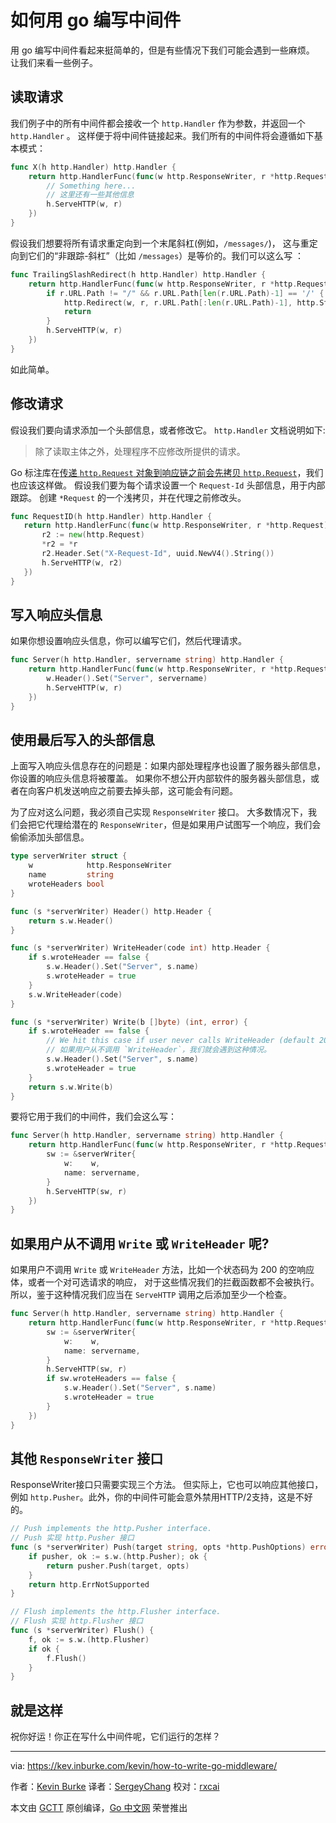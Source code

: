 # 如何用 go 编写中间件

用 go 编写中间件看起来挺简单的，但是有些情况下我们可能会遇到一些麻烦。
让我们来看一些例子。

## 读取请求

我们例子中的所有中间件都会接收一个 `http.Handler` 作为参数，并返回一个 `http.Handler` 。
这样便于将中间件链接起来。我们所有的中间件将会遵循如下基本模式：

```go
func X(h http.Handler) http.Handler {
    return http.HandlerFunc(func(w http.ResponseWriter, r *http.Request) {
        // Something here...
        // 这里还有一些其他信息
        h.ServeHTTP(w, r)
    })
}
```


假设我们想要将所有请求重定向到一个末尾斜杠(例如，`/messages/`)，
这与重定向到它们的“非跟踪-斜杠”（比如 `/messages`）是等价的。我们可以这么写 ：

```go
func TrailingSlashRedirect(h http.Handler) http.Handler {
	return http.HandlerFunc(func(w http.ResponseWriter, r *http.Request) {
		if r.URL.Path != "/" && r.URL.Path[len(r.URL.Path)-1] == '/' {
			http.Redirect(w, r, r.URL.Path[:len(r.URL.Path)-1], http.StatusMovedPermanently)
			return
		}
		h.ServeHTTP(w, r)
	})
}
```

如此简单。

## 修改请求
 
假设我们要向请求添加一个头部信息，或者修改它。
`http.Handler` 文档说明如下:

 >除了读取主体之外，处理程序不应修改所提供的请求。
 
 Go 标注库在[传递 `http.Request` 对象到响应链之前会先拷贝 `http.Request`](https://golang.org/src/net/http/server.go#L1981)，我们也应该这样做。
 假设我们要为每个请求设置一个 `Request-Id` 头部信息，用于内部跟踪。
 创建 `*Request` 的一个浅拷贝，并在代理之前修改头。
 
 ```go
func RequestID(h http.Handler) http.Handler {
	return http.HandlerFunc(func(w http.ResponseWriter, r *http.Request) {
		r2 := new(http.Request)
		*r2 = *r
		r2.Header.Set("X-Request-Id", uuid.NewV4().String())
		h.ServeHTTP(w, r2)
	})
}
```

## 写入响应头信息

如果你想设置响应头信息，你可以编写它们，然后代理请求。

```go
func Server(h http.Handler, servername string) http.Handler {
	return http.HandlerFunc(func(w http.ResponseWriter, r *http.Request) {
		w.Header().Set("Server", servername)
		h.ServeHTTP(w, r)
	})
}
```


## 使用最后写入的头部信息


上面写入响应头信息存在的问题是：如果内部处理程序也设置了服务器头部信息，你设置的响应头信息将被覆盖。
如果你不想公开内部软件的服务器头部信息，或者在向客户机发送响应之前要去掉头部，这可能会有问题。

为了应对这么问题，我必须自己实现 `ResponseWriter` 接口。
大多数情况下，我们会把它代理给潜在的 `ResponseWriter`，但是如果用户试图写一个响应，我们会偷偷添加头部信息。

```go
type serverWriter struct {
	w            http.ResponseWriter
	name         string
	wroteHeaders bool
}

func (s *serverWriter) Header() http.Header {
	return s.w.Header()
}

func (s *serverWriter) WriteHeader(code int) http.Header {
	if s.wroteHeader == false {
		s.w.Header().Set("Server", s.name)
		s.wroteHeader = true
	}
	s.w.WriteHeader(code)
}

func (s *serverWriter) Write(b []byte) (int, error) {
	if s.wroteHeader == false {
		// We hit this case if user never calls WriteHeader (default 200)
		// 如果用户从不调用 `WriteHeader`，我们就会遇到这种情况。
		s.w.Header().Set("Server", s.name)
		s.wroteHeader = true
	}
	return s.w.Write(b)
}
```

要将它用于我们的中间件，我们会这么写： 

```go
func Server(h http.Handler, servername string) http.Handler {
	return http.HandlerFunc(func(w http.ResponseWriter, r *http.Request) {
		sw := &serverWriter{
			w:    w,
			name: servername,
		}
		h.ServeHTTP(sw, r)
	})
}
```

## 如果用户从不调用 `Write` 或 `WriteHeader` 呢?

如果用户不调用 `Write` 或 `WriteHeader` 方法，比如一个状态码为 200 的空响应体，或者一个对可选请求的响应，
对于这些情况我们的拦截函数都不会被执行。
所以，鉴于这种情况我们应当在 `ServeHTTP` 调用之后添加至少一个检查。

```go
func Server(h http.Handler, servername string) http.Handler {
	return http.HandlerFunc(func(w http.ResponseWriter, r *http.Request) {
		sw := &serverWriter{
			w:    w,
			name: servername,
		}
		h.ServeHTTP(sw, r)
		if sw.wroteHeaders == false {
			s.w.Header().Set("Server", s.name)
			s.wroteHeader = true
		}
	})
}

```

## 其他 `ResponseWriter` 接口

ResponseWriter接口只需要实现三个方法。
但实际上，它也可以响应其他接口，例如 `http.Pusher`。此外，你的中间件可能会意外禁用HTTP/2支持，这是不好的。

```go
// Push implements the http.Pusher interface.
// Push 实现 http.Pusher 接口
func (s *serverWriter) Push(target string, opts *http.PushOptions) error {
	if pusher, ok := s.w.(http.Pusher); ok {
		return pusher.Push(target, opts)
	}
	return http.ErrNotSupported
}

// Flush implements the http.Flusher interface.
// Flush 实现 http.Flusher 接口
func (s *serverWriter) Flush() {
	f, ok := s.w.(http.Flusher)
	if ok {
		f.Flush()
	}
}
```

## 就是这样

祝你好运！你正在写什么中间件呢，它们运行的怎样？

----------------

via: https://kev.inburke.com/kevin/how-to-write-go-middleware/

作者：[Kevin Burke](https://kev.inburke.com/about)
译者：[SergeyChang](https://github.com/SergeyChang)
校对：[rxcai](https://github.com/rxcai)

本文由 [GCTT](https://github.com/studygolang/GCTT) 原创编译，[Go 中文网](https://studygolang.com/) 荣誉推出

